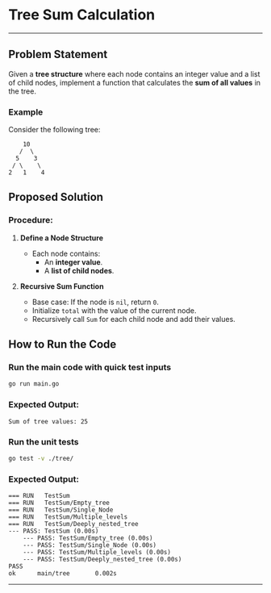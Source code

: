 # Tree Sum Calculation

---

## Problem Statement

Given a **tree structure** where each node contains an integer value and a list of child nodes, implement a function that calculates the **sum of all values** in the tree.

### Example

Consider the following tree:

```
    10
   /  \
  5    3
 / \    \
2   1    4
```

## Proposed Solution

### **Procedure:**

1. **Define a Node Structure**

   - Each node contains:
     - An **integer value**.
     - A **list of child nodes**.

2. **Recursive Sum Function**
   - Base case: If the node is `nil`, return `0`.
   - Initialize `total` with the value of the current node.
   - Recursively call `Sum` for each child node and add their values.

## How to Run the Code

### Run the main code with quick test inputs

```sh
go run main.go
```

### Expected Output:

```
Sum of tree values: 25
```

### Run the unit tests

```sh
go test -v ./tree/
```

### Expected Output:

```
=== RUN   TestSum
=== RUN   TestSum/Empty_tree
=== RUN   TestSum/Single_Node
=== RUN   TestSum/Multiple_levels
=== RUN   TestSum/Deeply_nested_tree
--- PASS: TestSum (0.00s)
    --- PASS: TestSum/Empty_tree (0.00s)
    --- PASS: TestSum/Single_Node (0.00s)
    --- PASS: TestSum/Multiple_levels (0.00s)
    --- PASS: TestSum/Deeply_nested_tree (0.00s)
PASS
ok      main/tree       0.002s
```

---
